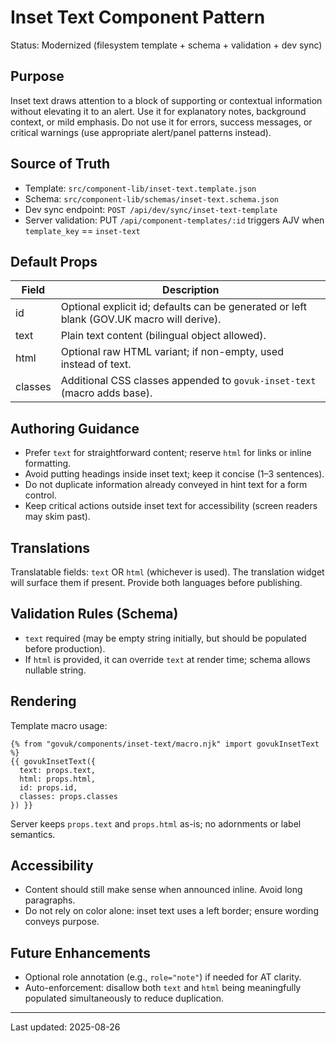 # Inset Text Component Pattern

Status: Modernized (filesystem template + schema + validation + dev sync)

## Purpose
Inset text draws attention to a block of supporting or contextual information without elevating it to an alert. Use it for explanatory notes, background context, or mild emphasis. Do not use it for errors, success messages, or critical warnings (use appropriate alert/panel patterns instead).

## Source of Truth
- Template: `src/component-lib/inset-text.template.json`
- Schema: `src/component-lib/schemas/inset-text.schema.json`
- Dev sync endpoint: `POST /api/dev/sync/inset-text-template`
- Server validation: PUT `/api/component-templates/:id` triggers AJV when `template_key` == `inset-text`

## Default Props
| Field | Description |
|-------|-------------|
| id | Optional explicit id; defaults can be generated or left blank (GOV.UK macro will derive). |
| text | Plain text content (bilingual object allowed). |
| html | Optional raw HTML variant; if non-empty, used instead of text. |
| classes | Additional CSS classes appended to `govuk-inset-text` (macro adds base). |

## Authoring Guidance
- Prefer `text` for straightforward content; reserve `html` for links or inline formatting.
- Avoid putting headings inside inset text; keep it concise (1–3 sentences).
- Do not duplicate information already conveyed in hint text for a form control.
- Keep critical actions outside inset text for accessibility (screen readers may skim past).

## Translations
Translatable fields: `text` OR `html` (whichever is used). The translation widget will surface them if present. Provide both languages before publishing.

## Validation Rules (Schema)
- `text` required (may be empty string initially, but should be populated before production).
- If `html` is provided, it can override `text` at render time; schema allows nullable string.

## Rendering
Template macro usage:
```
{% from "govuk/components/inset-text/macro.njk" import govukInsetText %}
{{ govukInsetText({
  text: props.text,
  html: props.html,
  id: props.id,
  classes: props.classes
}) }}
```
Server keeps `props.text` and `props.html` as-is; no adornments or label semantics.

## Accessibility
- Content should still make sense when announced inline. Avoid long paragraphs.
- Do not rely on color alone: inset text uses a left border; ensure wording conveys purpose.

## Future Enhancements
- Optional role annotation (e.g., `role="note"`) if needed for AT clarity.
- Auto-enforcement: disallow both `text` and `html` being meaningfully populated simultaneously to reduce duplication.

---
Last updated: 2025-08-26
